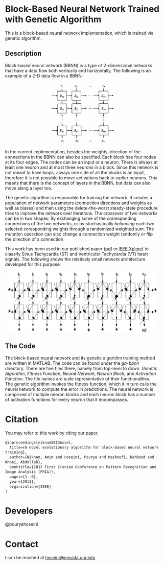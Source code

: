 # Block-Based Neural Network Trained with Genetic Algorithm
This is a block-based neural network implementation, which is trained via genetic algorithm.

## Description
Block-based neural network (BBNN) is a type of 2-dimensional networks that have a data flow both vertically and horizontally. The following is an example of a 2-D data flow in a BBNN:
<p align="center">
  <img src="./docs/bbnn.jpg" alt="A block-based neural network" height=200/>
</p>

In the current implementation, besides the weights, direction of the connections in the BBNN can also be specified. Each block has four nodes at its four edges. The nodes can be an input or a neuron. There is always at least one neuron and at most three neurons in a block. Since this network is not meant to have loops, always one side of all the blocks is an input, therefore it is not possible to move activations back to earlier neurons. This means that there is the concept of layers in the BBNN, but data can also move along a layer too. 

The genetic algorithm is responsible for training the network. It creates a population of network parameters (connection directions and weights as well as biases) and then using the delete-the-worst steady-state procedure tries to improve the network over iterations. The crossover of two networks can be in two shapes: By exchanging some of the corresponding connections of the two networks, or by stochastically *balancing* each two selected coresponding weights through a randomized weighted sum. The mutation operation can also change a connection weight randomly or flip the direction of a connection.

This work has been used in our published paper ([pdf](docs/2013-PRIA.pdf) or [IEEE Xplore](https://doi.org/10.1109/PRIA.2013.6528434)) to classify Sinus Tachycardia (ST) and Ventricular Tachycardia (VT) heart signals. The following shows the relatively small network architecture developed for this purpose:
<p align="center">
  <img src="./docs/trained-st-vt.jpg" alt="A sample BBNN architecture trained by GA" height=200/>
</p>

## The Code
The block-based neural network and its genetic algorithm training method are written in MATLAB. The code can be found under the *ga-bbnn* directory. There are five files there, namely from top-level to down: *Genetic Algorithm*, *Fitness Function*, *Neural Network*, *Neuron Block*,  and *Activation Function*. The file names are quite representative of their functionalities. The genetic algorithm invokes the fitness function, which it in turn calls the neural network to compute the error in predictions. The neural network is comprised of multiple neeron blocks and each neuron block has a number of activation functions for every neuron that it encompasses.

# Citation
You may refer to this work by citing our [paper](https://doi.org/10.1109/PRIA.2013.6528434).
```
@inproceedings{niknam2013novel,
  title={A novel evolutionary algorithm for block-based neural network training},
  author={Niknam, Amin and Hoseini, Pourya and Mashoufi, Behbood and Khoei, Abdollah},
  booktitle={2013 First Iranian Conference on Pattern Recognition and Image Analysis (PRIA)},
  pages={1--6},
  year={2013},
  organization={IEEE}
}
```

# Developers
@pouryahoseini

# Contact
I can be reached at hoseini@nevada.unr.edu
